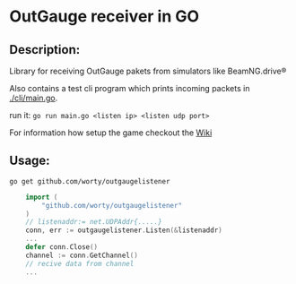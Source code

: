# OutGauge receiver in GO

## Description:

Library for receiving OutGauge pakets from simulators like BeamNG.drive®

Also contains a test cli program which prints incoming packets in [./cli/main.go](cli/main.go).

run it: `go run main.go <listen ip> <listen udp port>`

For information how setup the game checkout the [Wiki](https://wiki.beamng.com/OutGauge.html)

## Usage:

`go get github.com/worty/outgaugelistener`

```go
    import (
        "github.com/worty/outgaugelistener"
    )
    // listenaddr:= net.UDPAddr{.....}
    conn, err := outgaugelistener.Listen(&listenaddr)
    ...
    defer conn.Close()
    channel := conn.GetChannel()
    // recive data from channel
    ...

```
